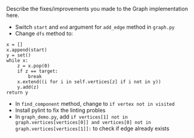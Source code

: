 Describe the fixes/improvements you made to the Graph implementation here.
* Switch `start` and `end` argument for `add_edge` method in `graph.py`
* Change `dfs` method to:
```
x = []  
x.append(start)  
y = set()  
while x:  
    z = x.pop(0)  
    if z == target:  
        break  
    x.extend((i for i in self.vertices[z] if i not in y))  
    y.add(z)  
return y  
```
* In `find_component` method, change to `if vertex not in visited`
* Install pylint to fix the linting probles
* In `graph_demo.py`, add `if vertices[1] not in graph.vertices[vertices[0]] and vertices[0] not in graph.vertices[vertices[1]]:` to check if edge already exists
